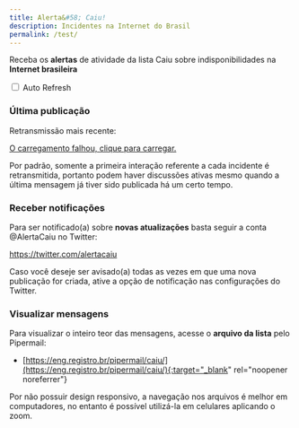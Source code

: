 ```yaml
---
title: Alerta&#58; Caiu!
description: Incidentes na Internet do Brasil
permalink: /test/
---
```


Receba os **alertas** de atividade da lista Caiu sobre indisponibilidades na **Internet brasileira**

<input type="checkbox" onclick="toggleAutoRefresh(this);" id="reloadCB"> Auto Refresh

<script>
var reloading;
function checkReloading() {
    if (window.location.hash=="#autoreload") {
        reloading=setTimeout("window.location.reload();", 5000);
        document.getElementById("reloadCB").checked=true;
    }
}
function toggleAutoRefresh(cb) {
    if (cb.checked) {
        window.location.replace("#autoreload");
        reloading=setTimeout("window.location.reload();", 5000);
    } else {
        window.location.replace("#");
        clearTimeout(reloading);
    }
}
window.onload=checkReloading;
</script>

### Última publicação

Retransmissão mais recente:

<a 
  class="twitter-timeline lazyload" 
  data-lang="pt" 
  data-link-color="#BE102E" 
  data-tweet-limit="1" 
  data-chrome="noheader nofooter noborders" 
  data-script="//platform.twitter.com/widgets.js" 
  target="_blank" 
  rel="nofollow noopener noreferrer" 
  href="https://twitter.com/AlertaCaiu?ref_src=twsrc%5Etfw">
    O carregamento falhou, clique para carregar.
  </a>

<p class="smaller">Por padrão, somente a primeira interação referente a cada incidente é retransmitida, portanto podem haver discussões ativas mesmo quando a última mensagem já tiver sido publicada há um certo tempo.</p>

### Receber notificações

Para ser notificado(a) sobre **novas atualizações** basta seguir a conta @AlertaCaiu no Twitter: 

<a 
class="twitter-follow-button lazyload" 
data-size="large" 
data-show-count="false" 
target="_blank" 
rel="noopener noreferrer" 
href="https://twitter.com/AlertaCaiu?ref_src=twsrc%5Etfw">
  https://twitter.com/alertacaiu
</a>

<p class="smaller">Caso você deseje ser avisado(a) todas as vezes em que uma nova publicação for criada, ative a opção de notificação nas configurações do Twitter.</p>

### Visualizar mensagens

Para visualizar o inteiro teor das mensagens, acesse o **arquivo da lista** pelo Pipermail:

- [https://eng.registro.br/pipermail/caiu/](https://eng.registro.br/pipermail/caiu/){:target="_blank" rel="noopener noreferrer"}

<p class="smaller">Por não possuir design responsivo, a navegação nos arquivos é melhor em computadores, no entanto é possível utilizá-la em celulares aplicando o zoom.</p>
